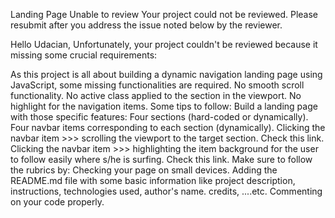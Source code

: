 
Landing Page
Unable to review
Your project could not be reviewed. Please resubmit after you address the issue noted below by the reviewer.

Hello Udacian,
Unfortunately, your project couldn't be reviewed because it missing some crucial requirements:

As this project is all about building a dynamic navigation landing page using JavaScript, some missing functionalities are required.
No smooth scroll functionality.
No active class applied to the section in the viewport.
No highlight for the navigation items.
Some tips to follow:
Build a landing page with those specific features:
Four sections (hard-coded or dynamically).
Four navbar items corresponding to each section (dynamically).
Clicking the navbar item >>> scrolling the viewport to the target section. Check this link.
Clicking the navbar item >>> highlighting the item background for the user to follow easily where s/he is surfing. Check this link.
Make sure to follow the rubrics by:
Checking your page on small devices.
Adding the README.md file with some basic information like project description, instructions, technologies used, author's name. credits, ....etc.
Commenting on your code properly.
